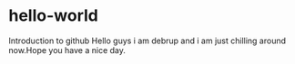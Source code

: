 # hello-world
Introduction to github
Hello guys i am debrup and i am just chilling around now.Hope you have a nice day.
